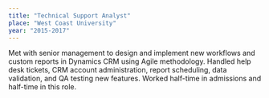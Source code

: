 ```yaml
---
title: "Technical Support Analyst"
place: "West Coast University"
year: "2015-2017"
---
```

Met with senior management to design and implement new workflows and custom reports in Dynamics CRM using Agile methodology. Handled help desk tickets, CRM account administration, report scheduling, data validation, and QA testing new features. Worked half-time in admissions and half-time in this role.